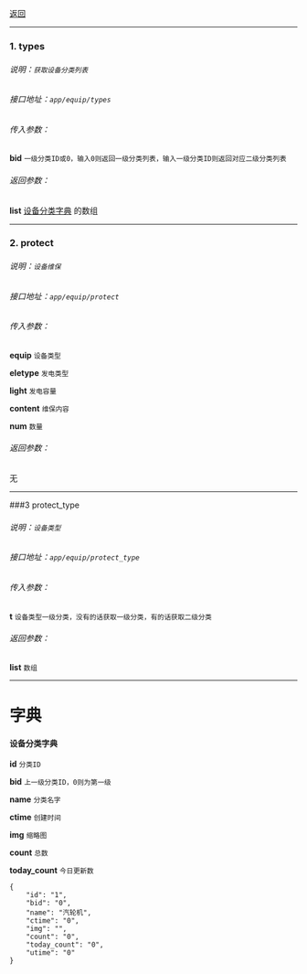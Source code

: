 [返回](main.md)


***

### 1. types

###### 说明：`获取设备分类列表`

###### 接口地址：`app/equip/types`

###### 传入参数：

**bid** `一级分类ID或0，输入0则返回一级分类列表，输入一级分类ID则返回对应二级分类列表` 

###### 返回参数：

**list** [设备分类字典](#设备分类字典) 的数组

***


### 2. protect

###### 说明：`设备维保`

###### 接口地址：`app/equip/protect`

###### 传入参数：

**equip** `设备类型` 

**eletype** `发电类型` 

**light** `发电容量` 

**content** `维保内容` 

**num** `数量` 

###### 返回参数：

无

***


###3 protect_type

###### 说明：`设备类型`

###### 接口地址：`app/equip/protect_type`

###### 传入参数：

**t** `设备类型一级分类，没有的话获取一级分类，有的话获取二级分类` 


###### 返回参数：

**list**  `数组`

***




# 字典


#### **设备分类字典**

**id**          `分类ID`

**bid**         `上一级分类ID，0则为第一级`

**name**        `分类名字`

**ctime**       `创建时间`

**img**         `缩略图`

**count**       `总数`

**today_count** `今日更新数`

```
{
    "id": "1",
    "bid": "0",
    "name": "汽轮机",
    "ctime": "0",
    "img": "",
    "count": "0",
    "today_count": "0",
    "utime": "0"
}

```